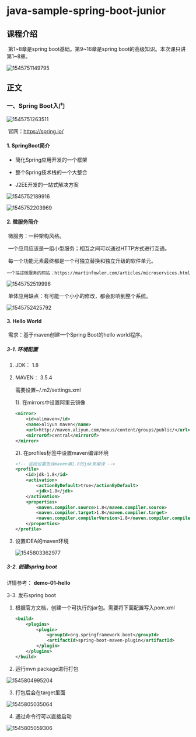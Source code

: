 # java-sample-spring-boot-junior

## 课程介绍

​	第1~8章是spring boot基础。第9~16章是spring boot的高级知识。本次课只讲第1~8章。

![1545751149795](assets/1545751149795.png)

## 正文

### 一、Spring Boot入门

![1545751263511](assets/1545751263511.png)

​	官网：https://spring.io/

#### 1. SpringBoot简介

* 简化Spring应用开发的一个框架

- 整个Spring技术栈的一个大整合

- J2EE开发的一站式解决方案

![1545752189916](assets/1545752189916.png)

![1545752203969](assets/1545752203969.png)

#### 2. 微服务简介

​	微服务：一种架构风格。

​	一个应用应该是一组小型服务；相互之间可以通过HTTP方式进行互通。

​	每一个功能元素最终都是一个可独立替换和独立升级的软件单元。

```
一个描述微服务的网站：https://martinfowler.com/articles/microservices.html
```

![1545752519996](assets/1545752519996.png)

​	单体应用缺点：有可能一个小小的修改，都会影响到整个系统。

![1545752425792](assets/1545752425792.png)

#### 3. Hello World

​	需求：基于maven创建一个Spring Boot的hello world程序。

##### 3-1. 环境配置

1. JDK： 1.8

2. MAVEN： 3.5.4

   需要设置~/.m2/settings.xml

   1). 在mirrors中设置阿里云镜像

   ```xml
   <mirror>
       <id>alimaven</id>
       <name>aliyun maven</name>
       <url>http://maven.aliyun.com/nexus/content/groups/public/</url>
       <mirrorOf>central</mirrorOf>
   </mirror>
   ```

   2). 在profiles标签中设置maven编译环境

   ```xml
   <!-- 这段设置告诉maven用1.8的jdk来编译 -->
   <profile>
       <id>jdk-1.8</id>
       <activation>
           <actionByDefault>true</actionByDefault>
           <jdk>1.8</jdk>
       </activation>
       <properties>
           <maven.compiler.source>1.8</maven.compiler.source>
           <maven.compiler.target>1.8</maven.compiler.target>
           <maven.compiler.compilerVersion>1.8</maven.compiler.compilerVersion>
       </properties>
   </profile>
   ```

3. 设置IDEA的maven环境

   ![1545803362977](assets/1545803362977.png)

##### 3-2. 创建spring boot

详情参考： **demo-01-hello**

3-3. 发布spring boot

1. 根据官方文档，创建一个可执行的jar包。需要将下面配置写入pom.xml

   ``` xml
   <build>
       <plugins>
           <plugin>
               <groupId>org.springframework.boot</groupId>
               <artifactId>spring-boot-maven-plugin</artifactId>
           </plugin>
       </plugins>
   </build>
   ```

2. 运行mvn package进行打包

![1545804995204](assets/1545804995204.png)

3. 打包后会在target里面

![1545805035064](assets/1545805035064.png)

4. 通过命令行可以直接启动

![1545805059306](assets/1545805059306.png)